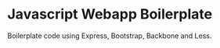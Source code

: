 Javascript Webapp Boilerplate
=============================

Boilerplate code using Express, Bootstrap, Backbone and Less.
